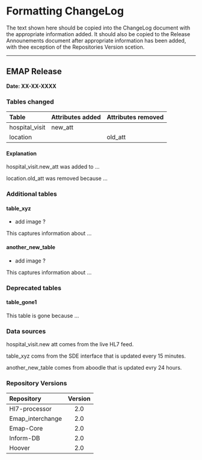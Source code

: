 # Formatting ChangeLog

The text shown here should be copied into the ChangeLog document with the appropriate information added.
It should also be copied to the Release Announements document after appropriate information has been added, with thee exception of the Repositories Version scetion.

---

## EMAP Release

**Date: XX-XX-XXXX**

### Tables changed

| Table           | Attributes added | Attributes removed |
| :-              |:-                |:-                  |
| hospital_visit  | new_att          |                    |
| location        |                  | old_att            |

#### Explanation

hospital_visit.new_att was added to ...

location.old_att was removed because ...

### Additional tables

#### table_xyz

- add image ?

This captures information about ...

#### another_new_table

- add image ?

This captures information about ...

### Deprecated tables

#### table_gone1

This table is gone because ...

### Data sources

hospital_visit.new att comes from the live HL7 feed.

table_xyz coms from the SDE interface that is updated every 15 minutes.

another_new_table comes from aboodle that is updated evry 24 hours.

### Repository Versions

| Repository            | Version |
| :-                    | :-:     |
|Hl7-processor          | 2.0     |
|Emap_interchange       | 2.0     |
|Emap-Core              | 2.0     |
|Inform-DB              | 2.0     |
|Hoover                 | 2.0     |
